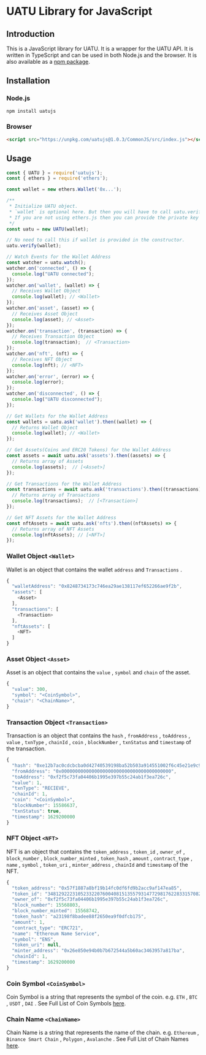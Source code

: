 # UATU Library for JavaScript


## Introduction

This is a JavaScript library for UATU. It is a wrapper for the UATU API. It is written in TypeScript and can be used in both Node.js and the browser. It is also available as a [npm package](https://www.npmjs.com/package/uatujs).


## Installation

### Node.js

```bash
npm install uatujs
```

### Browser

```html
<script src="https://unpkg.com/uatujs@1.0.3/CommonJS/src/index.js"></script>
```


## Usage

```js
const { UATU } = require('uatujs');
const { ethers } = require('ethers');

const wallet = new ethers.Wallet('0x...');

/**
 * Initialize UATU object.
 * `wallet` is optional here. But then you will have to call uatu.verify(wallet) before using the other functions of the UATU object. If Wallet is provided here, then it will * be verified automatically.
 * If you are not using ethers.js then you can provide the private key or mnemonic here. e.g. new UATU('0x...') or new UATU('mnemonic')
 */
const uatu = new UATU(wallet); 

// No need to call this if wallet is provided in the constructor.
uatu.verify(wallet); 

// Watch Events for the Wallet Address
const watcher = uatu.watch();
watcher.on('connected', () => {
  console.log("UATU connected");
});
watcher.on('wallet', (wallet) => {
  // Receives Wallet Object
  console.log(wallet); // <Wallet>
});
watcher.on('asset', (asset) => {
  // Receives Asset Object
  console.log(asset); // <Asset>
});
watcher.on('transaction', (transaction) => {
  // Receives Transaction Object
  console.log(transaction);  // <Transaction>
});
watcher.on('nft', (nft) => {
  // Receives NFT Object
  console.log(nft); // <NFT>
});
watcher.on('error', (error) => {
  console.log(error);
});
watcher.on('disconnected', () => {
  console.log("UATU disconnected");
});

// Get Wallets for the Wallet Address
const wallets = uatu.ask('wallet').then((wallet) => {
  // Returns Wallet Object
  console.log(wallet); // <Wallet>
});

// Get Assets(Coins and ERC20 Tokens) for the Wallet Address
const assets = await uatu.ask('assets').then((assets) => {
  // Returns array of Assets
  console.log(assets);  // [<Asset>]
});

// Get Transactions for the Wallet Address
const transactions = await uatu.ask('transactions').then((transactions) => {
  // Returns array of Transactions
  console.log(transactions);  // [<Transaction>]
});

// Get NFT Assets for the Wallet Address
const nftAssets = await uatu.ask('nfts').then((nftAssets) => {
  // Returns array of NFT Assets
  console.log(nftAssets); // [<NFT>]
});
```


### Wallet Object `<Wallet>`

Wallet is an object that contains the wallet `address` and `Transactions`  .

```js
{
  "walletAddress": "0x8248734173c746ea29ae138117ef652266ae9f2b",
  "assets": [
    <Asset>
  ],
  "transactions": [
    <Transaction>
  ],
  "nftAssets": [
    <NFT>
  ]
}
```


### Asset Object `<Asset>`

Asset is an object that contains the `value` , `symbol` and `chain` of the asset.

```js
{
  "value": 300,
  "symbol": "<CoinSymbol>",
  "chain": "<ChainName>",
}
```


### Transaction Object `<Transaction>`

Transaction is an object that contains the `hash` , `fromAddress` , `toAddress` , `value` , `txnType` , `chainId` , `coin` , `blockNumber` , `txnStatus` and `timestamp` of the transaction.

```js
{
  "hash": "0xe12b7ac0cdcbcba0d42740539198ba52b503a914551002f6c45e21e9c923e416",
  "fromAddress": "0x0000000000000000000000000000000000000000",
  "toAddress": "0xf2f5c73fa04406b1995e397b55c24ab1f3ea726c",
  "value": 1,
  "txnType": "RECIEVE",
  "chainId": 1,
  "coin": "<CoinSymbol>",
  "blockNumber": 15586637,
  "txnStatus": true,
  "timestamp": 1629200000
}
```


### NFT Object `<NFT>`

NFT is an object that contains the `token_address` , `token_id` , `owner_of` , `block_number` , `block_number_minted` , `token_hash` , `amount` , `contract_type` , `name` , `symbol` , `token_uri` , `minter_address` , `chainId` and `timestamp` of the NFT.

```js
{
  "token_address": "0x57f1887a8bf19b14fc0df6fd9b2acc9af147ea85",
  "token_id": "34812922231052332207600408151355793147729817622833157082448925652934526198815",
  "owner_of": "0xf2f5c73fa04406b1995e397b55c24ab1f3ea726c",
  "block_number": 15568803,
  "block_number_minted": 15568742,
  "token_hash": "a23198f8badee88f2650ea9f0dfcb175",
  "amount": 1,
  "contract_type": "ERC721",
  "name": "Ethereum Name Service",
  "symbol": "ENS",
  "token_uri": null,
  "minter_address": "0x26e850e94b0b7b672544a5b60ac3463957a817ba",
  "chainId": 1,
  "timestamp": 1629200000
}
```


### Coin Symbol `<CoinSymbol>`

Coin Symbol is a string that represents the symbol of the coin. e.g. `ETH` , `BTC` , `USDT` , `DAI` . See Full List of Coin Symbols [here]().


### Chain Name `<ChainName>`

Chain Name is a string that represents the name of the chain. e.g. `Ethereum` , `Binance Smart Chain` , `Polygon` , `Avalanche` . See Full List of Chain Names [here]().